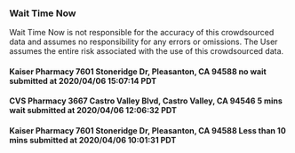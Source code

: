 
### Wait Time Now
Wait Time Now is not responsible for the accuracy of this crowdsourced data and assumes no responsibility for any errors or omissions. The User assumes the entire risk associated with the use of this crowdsourced data.   



#### Kaiser Pharmacy 7601 Stoneridge Dr, Pleasanton, CA 94588 no wait submitted at 2020/04/06 15:07:14 PDT




#### CVS Pharmacy 3667 Castro Valley Blvd, Castro Valley, CA 94546 5 mins wait submitted at 2020/04/06 12:06:32 PDT




#### Kaiser Pharmacy 7601 Stoneridge Dr, Pleasanton, CA 94588 Less than 10 mins submitted at 2020/04/06 10:01:31 PDT
